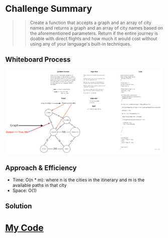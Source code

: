 # Challenge Summary
>> Create a function that accepts a graph and an array of city names and returns a graph and an array of city names based on the aforementioned parameters. Return if the entire journey is doable with direct flights and how much it would cost without using any of your language's built-in techniques.


## Whiteboard Process
![BFS](../asset/graph-business-trip.jpg)

## Approach & Efficiency
* Time: O(n * m): where n is the cities in the itinerary and m is the available paths in that city
* Space: O(1)

 
## Solution
  # [My Code](https://github.com/hashem98/data-structures-and-algorithms/tree/main/Java/Graphs/lib/src)